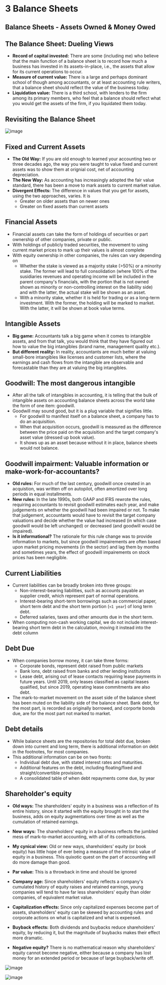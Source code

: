 # 3 Balance Sheets

## Balance Sheets - Assets Owned & Money Owed

## The Balance Sheet: Dueling Views

- **Record of capital invested:** There are some (including me) who believe that the main function of a balance sheet is to record how much a business has invested in its assets-in-place, i.e., the assets that allow for its current operations to occur.
- **Measure of current value:** There is a large and perhaps dominant school of though among accountants, or at least accounting rule writers, that a balance sheet should reflect the value of the business today.
- **Liquidation value:** There is a third school, with lenders to the firm among its primary members, who feel that a balance should reflect what you would get the assets of the firm, if you liquidated them today.

## Revisiting the Balance Sheet

![image](../../media/Accounting-for-Finance_3-Balance-Sheets-image1.jpg)

## Fixed and Current Assets

- **The Old Way:** If you are old enough to learned your accounting two or three decades ago, the way you were taught to value fixed and current assets was to show them at orignial cost, net of accounting depreciation.
- **The New Way:** As accounting has increasingly adopted the fair value standard, there has been a move to mark assets to current market value.
- **Divergent Effects:** The difference in values that you get for assets, using the two approaches, varies. It is
  - Greater on older assets than on newer ones
  - Greater on fixed assets than current assets

## Financial Assets

- Financial assets can take the form of holdings of securities or part ownership of other companies, private or public.
- With holdings of publicly traded securities, the movement to using current market prices to mark up their values is almost complete
- With equity ownership in other companies, the rules can vary depending on
  - Whether the stake is viewed as a majority stake (>50%) or a minority stake. The former will lead to full consolidation (where 100% of the susidiaries revenues and operating income will be included in the parent company's financials, with the portion that is not owned shown as minority or non-controlling interest on the liability side) and with the latter, the actual stake will be shown as an asset.
  - With a minority stake, whether it is held for trading or as a long-term investment. With the former, the holding will be marked to market. With the latter, it will be shown at book value terms.

## Intangible Assets

- **Big game:** Accountants talk a big game when it comes to intangible assets, and from that talk, you would think that they have figured out how to value the big intangibles (brand name, management quality etc.).
- **But different reality:** In reality, accountants are much better at valuing small-bore intangibles like licenses and customer lists, where the earnings and cash flows from the intangible are observable and forecastable than they are at valuing the big intangibles.

## Goodwill: The most dangerous intangible

- After all the talk of intangibles in accounting, it is telling that the bulk of intangible assets on accounting balance sheets across the world take the form of one item: goodwill.
- Goodwill may sound good, but it is a plug variable that signifies little.
  - For goodwill to manifest itself on a balance sheet, a company has to do an acquisition.
  - When that acquisition occurs, goodwill is measured as the difference between the price paid on the acquisition and the target company's asset value (dressed up book value).
  - It shows up as an asset because without it in place, balance sheets would not balance.

## Goodwill impairment: Valuable information or make-work-for-accountants?

- **Old rules:** For much of the last century, goodwill once created in an acquistion, was written off on autopilot, often amortized over long periods in equal installments.
- **New rules:** In the late 1990s, both GAAP and IFRS rewrote the rules, requiring accountants to revisit goodwill estimates each year, and make judgements on whether the goodwill had been impaired or not. To make that judgement, accountants would have to revisit the target company valuations and decide whether the value had increased (in which case goodwill would be left unchanged) or decreased (and goodwill would be impaired).
- **Is it informational?** The rationale for this rule change was to provide information to markets, but since goodwill impairements are often based upon market pricing movements (in the sector) and lag them by months and sometimes years, the effect of goodwill impairements on stock prices has been negligible.

## Current Liabilities

- Current liabilities can be broadly broken into three groups:
  - Non-interest-bearing liabilities, such as accounts payable an supplier credit, which represent part of normal operations.
  - Interest-bearing short-term borrowings such as commercial paper, short term debt and the short term portion (`<1 year`) of long term debt.
  - Deferred salaries, taxes and other amounts due in the short term.
- When computing non-cash working capital, we do not include interest-bearing short term debt in the calculation, moving it instead into the debt column

## Debt Due

- When companies borrow money, it can take three forms:
  - Corporate bonds, represent debt raised from public markets
  - Bank lons, debt raised from banks and other lending institutions
  - Lease debt, arising out of lease contacts requiring lease payments in future years. Until 2019, only leases classified as capital leases qualified, but since 2019, operating lease commitments are also debt.
- The mark-to-market movement on the asset side of the balance sheet has been muted on the liability side of the balance sheet. Bank debt, for the most part, is recorded as originally borrowed, and corporte bonds due, are for the most part not marked to market.

## Debt details

- While balance sheets are the repositories for total debt due, broken down into current and long term, there is additional information on debt in the footnotes, for most companies.
- This additional information can be on two fronts:
  - Individual debt due, with stated interest rates and maturities.
  - Additional features on the debt, including floating/fixed and straight/convertible provisions.
  - A consolidated table of when debt repayments come due, by year

## Shareholder's equity

- **Old ways:** The shareholders' equity in a business was a reflection of its entire history, since it started with the equity brought in to start the business, adds on equity augmentations over time as well as the cumulation of retained earnings.
- **New ways:** The shareholders' equity in a business reflects the jumbled mess of mark-to-market accounting, with all of its contradictions.
- **My cynical view:** Old or new ways, shareholders' equity (or book equity) has little hope of ever being a measure of the intrinsic value of equity in a business. This quixotic quest on the part of accounting will do more damage than good.

- **Par value:** This is a throwback in time and should be ignored
- **Company age:** Since shareholders' equity reflects a company's cumulated history of equity raises and retained earnings, young companies will tend to have far less shareholders' equity than older companies, of equivalent market value.
- **Capitalization effects:** Since only capitalized expenses become part of assets, shareholders' equity can be skewed by accounting rules and corporate actions on what is capitalized and what is expensed.
- **Buyback effects:** Both dividends and buybacks reduce shareholders' equity, by reducing it, but the magnitude of buybacks makes their effect more dramatic.
- **Negative equity?** There is no mathematical reason why shareholders' equity cannot become negative, either because a company has lost money for an extended period or because of large buyback/write off.

![image](../../media/Accounting-for-Finance_3-Balance-Sheets-image2.jpg)

![image](../../media/Accounting-for-Finance_3-Balance-Sheets-image3.jpg)
